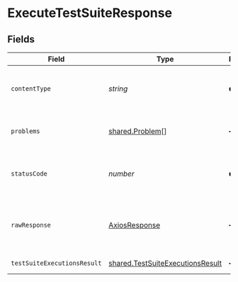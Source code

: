 # ExecuteTestSuiteResponse


## Fields

| Field                                                                                | Type                                                                                 | Required                                                                             | Description                                                                          |
| ------------------------------------------------------------------------------------ | ------------------------------------------------------------------------------------ | ------------------------------------------------------------------------------------ | ------------------------------------------------------------------------------------ |
| `contentType`                                                                        | *string*                                                                             | :heavy_check_mark:                                                                   | HTTP response content type for this operation                                        |
| `problems`                                                                           | [shared.Problem](../../models/shared/problem.md)[]                                   | :heavy_minus_sign:                                                                   | problem with request body                                                            |
| `statusCode`                                                                         | *number*                                                                             | :heavy_check_mark:                                                                   | HTTP response status code for this operation                                         |
| `rawResponse`                                                                        | [AxiosResponse](https://axios-http.com/docs/res_schema)                              | :heavy_minus_sign:                                                                   | Raw HTTP response; suitable for custom response parsing                              |
| `testSuiteExecutionsResult`                                                          | [shared.TestSuiteExecutionsResult](../../models/shared/testsuiteexecutionsresult.md) | :heavy_minus_sign:                                                                   | successful operation                                                                 |